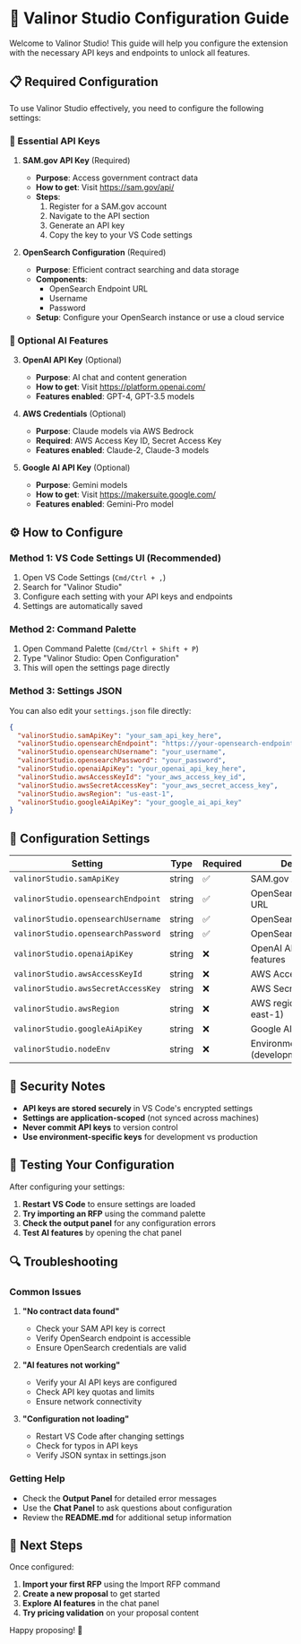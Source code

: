 # 🚀 Valinor Studio Configuration Guide

Welcome to Valinor Studio! This guide will help you configure the extension with the necessary API keys and endpoints to unlock all features.

## 📋 Required Configuration

To use Valinor Studio effectively, you need to configure the following settings:

### 🔑 Essential API Keys

1. **SAM.gov API Key** (Required)
   - **Purpose**: Access government contract data
   - **How to get**: Visit https://sam.gov/api/
   - **Steps**:
     1. Register for a SAM.gov account
     2. Navigate to the API section
     3. Generate an API key
     4. Copy the key to your VS Code settings

2. **OpenSearch Configuration** (Required)
   - **Purpose**: Efficient contract searching and data storage
   - **Components**:
     - OpenSearch Endpoint URL
     - Username
     - Password
   - **Setup**: Configure your OpenSearch instance or use a cloud service

### 🤖 Optional AI Features

3. **OpenAI API Key** (Optional)
   - **Purpose**: AI chat and content generation
   - **How to get**: Visit https://platform.openai.com/
   - **Features enabled**: GPT-4, GPT-3.5 models

4. **AWS Credentials** (Optional)
   - **Purpose**: Claude models via AWS Bedrock
   - **Required**: AWS Access Key ID, Secret Access Key
   - **Features enabled**: Claude-2, Claude-3 models

5. **Google AI API Key** (Optional)
   - **Purpose**: Gemini models
   - **How to get**: Visit https://makersuite.google.com/
   - **Features enabled**: Gemini-Pro model

## ⚙️ How to Configure

### Method 1: VS Code Settings UI (Recommended)

1. Open VS Code Settings (`Cmd/Ctrl + ,`)
2. Search for "Valinor Studio"
3. Configure each setting with your API keys and endpoints
4. Settings are automatically saved

### Method 2: Command Palette

1. Open Command Palette (`Cmd/Ctrl + Shift + P`)
2. Type "Valinor Studio: Open Configuration"
3. This will open the settings page directly

### Method 3: Settings JSON

You can also edit your `settings.json` file directly:

```json
{
  "valinorStudio.samApiKey": "your_sam_api_key_here",
  "valinorStudio.opensearchEndpoint": "https://your-opensearch-endpoint.com",
  "valinorStudio.opensearchUsername": "your_username",
  "valinorStudio.opensearchPassword": "your_password",
  "valinorStudio.openaiApiKey": "your_openai_api_key_here",
  "valinorStudio.awsAccessKeyId": "your_aws_access_key_id",
  "valinorStudio.awsSecretAccessKey": "your_aws_secret_access_key",
  "valinorStudio.awsRegion": "us-east-1",
  "valinorStudio.googleAiApiKey": "your_google_ai_api_key"
}
```

## 🔧 Configuration Settings

| Setting | Type | Required | Description |
|---------|------|----------|-------------|
| `valinorStudio.samApiKey` | string | ✅ | SAM.gov API key |
| `valinorStudio.opensearchEndpoint` | string | ✅ | OpenSearch endpoint URL |
| `valinorStudio.opensearchUsername` | string | ✅ | OpenSearch username |
| `valinorStudio.opensearchPassword` | string | ✅ | OpenSearch password |
| `valinorStudio.openaiApiKey` | string | ❌ | OpenAI API key for AI features |
| `valinorStudio.awsAccessKeyId` | string | ❌ | AWS Access Key ID |
| `valinorStudio.awsSecretAccessKey` | string | ❌ | AWS Secret Access Key |
| `valinorStudio.awsRegion` | string | ❌ | AWS region (default: us-east-1) |
| `valinorStudio.googleAiApiKey` | string | ❌ | Google AI API key |
| `valinorStudio.nodeEnv` | string | ❌ | Environment (development/production) |

## 🚨 Security Notes

- **API keys are stored securely** in VS Code's encrypted settings
- **Settings are application-scoped** (not synced across machines)
- **Never commit API keys** to version control
- **Use environment-specific keys** for development vs production

## 🧪 Testing Your Configuration

After configuring your settings:

1. **Restart VS Code** to ensure settings are loaded
2. **Try importing an RFP** using the command palette
3. **Check the output panel** for any configuration errors
4. **Test AI features** by opening the chat panel

## 🔍 Troubleshooting

### Common Issues

1. **"No contract data found"**
   - Check your SAM API key is correct
   - Verify OpenSearch endpoint is accessible
   - Ensure OpenSearch credentials are valid

2. **"AI features not working"**
   - Verify your AI API keys are configured
   - Check API key quotas and limits
   - Ensure network connectivity

3. **"Configuration not loading"**
   - Restart VS Code after changing settings
   - Check for typos in API keys
   - Verify JSON syntax in settings.json

### Getting Help

- Check the **Output Panel** for detailed error messages
- Use the **Chat Panel** to ask questions about configuration
- Review the **README.md** for additional setup information

## 🎯 Next Steps

Once configured:

1. **Import your first RFP** using the Import RFP command
2. **Create a new proposal** to get started
3. **Explore AI features** in the chat panel
4. **Try pricing validation** on your proposal content

Happy proposing! 🚀
